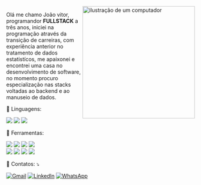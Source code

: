 
<img src="https://github-readme-stats.vercel.app/api/top-langs/?username=JoaolimaDev&theme=dark&hide_border=false&include_all_commits=true&count_private=true&layout=compact" alt="ilustração de um computador" min-width="300px" max-width="300px" width="300px" align="right">

<p align="left"> 
  Olá me chamo João vitor, programandor <strong>FULLSTACK</strong> a três anos,
  iniciei na programação através da transição de carreiras, com experiência anterior
  no tratamento de dados estatistícos, me apaixonei e encontrei uma casa no desenvolvimento de software,
  no momento procuro especialização nas stacks voltadas ao backend e ao manuseio de dados.
</p>

 <p align="left">
   🦄 Linguagens: 
 </p>

<p align="left">
  <img src="https://img.shields.io/badge/PHP-777BB4?style=for-the-badge&logo=php&logoColor=white" /> 
  <img src="https://img.shields.io/badge/JavaScript-F7DF1E?style=for-the-badge&logo=javascript&logoColor=black" /> 
  <img src="https://img.shields.io/badge/Java-ED8B00?style=for-the-badge&logo=java&logoColor=white" /> 
</p>

<p align="left">
   💼 Ferramentas:
</p>

<p align="left">
  <img src="https://img.shields.io/badge/Docker-2496ED?style=for-the-badge&logo=docker&logoColor=white" /> 
  <img src="https://img.shields.io/badge/PostgreSQL-316192?style=for-the-badge&logo=postgresql&logoColor=white" /> 
  <img src="https://img.shields.io/badge/MySQL-00000F?style=for-the-badge&logo=mysql&logoColor=white" /> 
  <img src="https://img.shields.io/badge/Apache-CA2136?style=for-the-badge&logo=apache&logoColor=white" />
  </br>
  <img src="https://img.shields.io/badge/Linux-E34F26?style=for-the-badge&logo=linux&logoColor=black" />
  <img src="https://img.shields.io/badge/Node.js-43853D?style=for-the-badge&logo=node.js&logoColor=white" />
  <img src="https://img.shields.io/badge/React-20232A?style=for-the-badge&logo=react&logoColor=61DAFB" />
  <img src="https://img.shields.io/badge/MongoDB-4EA94B?style=for-the-badge&logo=mongodb&logoColor=white" />
</p>

<p align="left">
  💌 Contatos: ⤵️
</p>

<p align="left">
  <a href="mailto:ozymandiasphp@gmail.com" title="Gmail">
  <img src="https://img.shields.io/badge/-Gmail-FF0000?style=flat-square&labelColor=FF0000&logo=gmail&logoColor=white&link=LINK-DO-SEU-GMAIL" alt="Gmail"/></a>
  <a href="https://www.linkedin.com/in/jo%C3%A3o-vitor-de-lima-74441b1b1/" title="LinkedIn">
  <img src="https://img.shields.io/badge/-Linkedin-0e76a8?style=flat-square&logo=Linkedin&logoColor=white&link=LINK-DO-SEU-LINKEDIN" alt="LinkedIn"/></a>
  <a href="https://wa.me/5581989553431" title="WhatsApp">
  <img src="https://img.shields.io/badge/-WhatsApp-25d366?style=flat-square&labelColor=25d366&logo=whatsapp&logoColor=white&link=API-DO-SEU-WHATSAPP" alt="WhatsApp"/></a>
</p>
